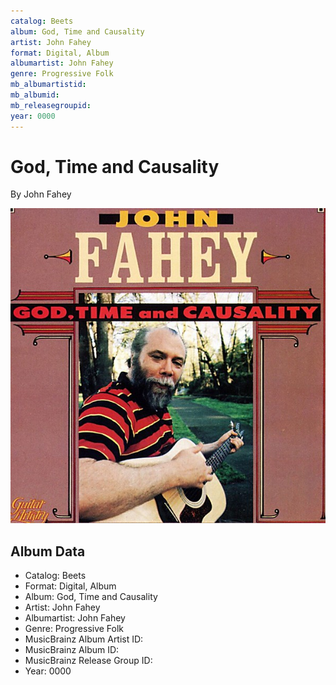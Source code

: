 ```yaml
---
catalog: Beets
album: God, Time and Causality
artist: John Fahey
format: Digital, Album
albumartist: John Fahey
genre: Progressive Folk
mb_albumartistid: 
mb_albumid: 
mb_releasegroupid: 
year: 0000
---
```


# God, Time and Causality

By John Fahey

![](../../assets/beetscovers/John_Fahey-God__Time_and_Causality.jpg)

## Album Data

- Catalog: Beets
- Format: Digital, Album
- Album: God, Time and Causality
- Artist: John Fahey
- Albumartist: John Fahey
- Genre: Progressive Folk
- MusicBrainz Album Artist ID: 
- MusicBrainz Album ID: 
- MusicBrainz Release Group ID: 
- Year: 0000

